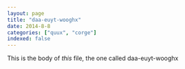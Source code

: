 ```yaml
---
layout: page
title: "daa-euyt-wooghx"
date: 2014-8-8
categories: ["quux", "corge"]
indexed: false
---
```

This is the body of _this_ file, the one called daa-euyt-wooghx
